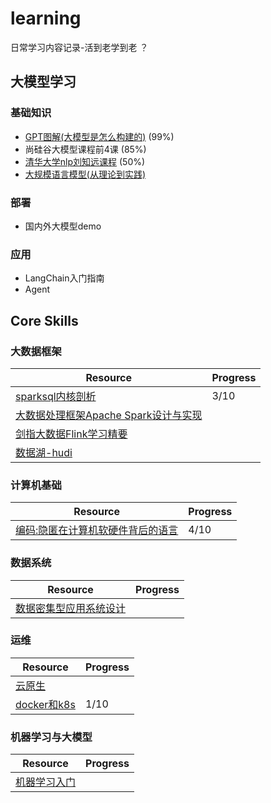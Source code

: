 # learning

日常学习内容记录-活到老学到老 ？

## 大模型学习

### 基础知识

- [GPT图解(大模型是怎么构建的)](https://book.douban.com/subject/36668702/) (99%)
- 尚硅谷大模型课程前4课 (85%)
- [清华大学nlp刘知远课程](https://www.bilibili.com/video/BV1UG411p7zv/?spm_id_from=333.337.search-card.all.click&vd_source=32913849623467f38bf144041bf93baa) (50%)
- [大规模语言模型(从理论到实践)](https://book.douban.com/subject/36665417/)

### 部署 

- 国内外大模型demo

### 应用

- LangChain入门指南
- Agent


## Core Skills

### 大数据框架

|Resource|Progress|
|---|---|
|[sparksql内核剖析](https://book.douban.com/subject/30296615/)|3/10|
|[大数据处理框架Apache Spark设计与实现](https://book.douban.com/subject/35140409/)||
|[剑指大数据Flink学习精要](https://book.douban.com/subject/35807829/)||
|[数据湖-hudi](https://hudi.apache.org/docs/quick-start-guide/)||

### 计算机基础

|Resource|Progress|
|---|---|
|[编码:隐匿在计算机软硬件背后的语言](https://book.douban.com/subject/4822685/)|4/10|


### 数据系统

|Resource|Progress|
|---|---|
|[数据密集型应用系统设计](https://book.douban.com/subject/30329536/)||


### 运维

|Resource|Progress|
|---|---|
|[云原生](https://www.bilibili.com/video/BV13Q4y1C7hS/?p=3&vd_source=32913849623467f38bf144041bf93baa)||
|[docker和k8s](https://www.bilibili.com/video/BV1GM411G7NM/?spm_id_from=333.1007.top_right_bar_window_custom_collection.content.click)|1/10|


### 机器学习与大模型

|Resource|Progress|
|---|---|
|[机器学习入门](https://www.bilibili.com/video/BV1PN4y1V7d9?p=111&vd_source=32913849623467f38bf144041bf93baa)||